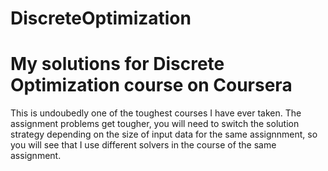 # DiscreteOptimization

# My solutions for Discrete Optimization course on Coursera

This is undoubedly one of the toughest courses I have ever taken. 
The assignment problems get tougher, you will need to switch the solution strategy depending on the size of input data for the same assignnment,
so you will see that I use different solvers in the course of the same assignment.
